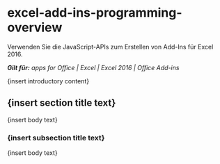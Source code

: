
# excel-add-ins-programming-overview
Verwenden Sie die JavaScript-APIs zum Erstellen von Add-Ins für Excel 2016.

 _**Gilt für:** apps for Office | Excel | Excel 2016 | Office Add-ins_

{insert introductory content}

## {insert section title text}

{insert body text}


### {insert subsection title text}

{insert body text}

